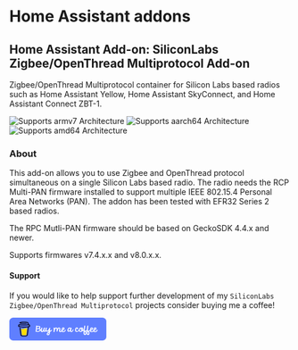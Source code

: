 # Home Assistant addons

## Home Assistant Add-on: SiliconLabs Zigbee/OpenThread Multiprotocol Add-on

Zigbee/OpenThread Multiprotocol container for Silicon Labs based radios such as
Home Assistant Yellow, Home Assistant SkyConnect, and Home Assistant Connect ZBT-1.

![Supports armv7 Architecture][armv7-shield]
![Supports aarch64 Architecture][aarch64-shield]
![Supports amd64 Architecture][amd64-shield]

### About

This add-on allows you to use Zigbee and OpenThread protocol simultaneous on a
single Silicon Labs based radio. The radio needs the RCP Multi-PAN firmware
installed to support multiple IEEE 802.15.4 Personal Area Networks (PAN). The
addon has been tested with EFR32 Series 2 based radios.

The RPC Mutli-PAN firmware should be based on GeckoSDK 4.4.x and newer.

Supports firmwares v7.4.x.x and v8.0.x.x.

[armv7-shield]: https://img.shields.io/badge/armv7-yes-green.svg
[aarch64-shield]: https://img.shields.io/badge/aarch64-yes-green.svg
[amd64-shield]: https://img.shields.io/badge/amd64-yes-green.svg


#### Support
If you would like to help support further development of my `SiliconLabs Zigbee/OpenThread Multiprotocol` projects consider buying me a coffee!

<a href="https://buymeacoffee.com/se7venmx" target="_blank"><img src="img/blue-button.png" alt="Buy Me A Coffee" height="41" width="174"></a>
